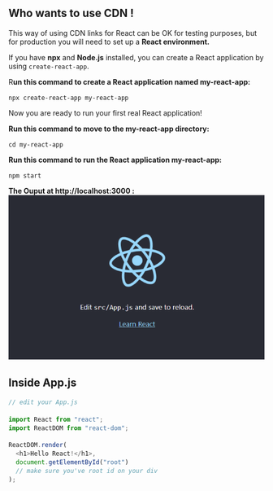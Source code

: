 ## Who wants to use CDN !

This way of using CDN links for React can be OK for testing purposes, but for production you will need to set up a **React environment.**

If you have **npx** and **Node.js** installed, you can create a React application by using `create-react-app`.

R**un this command to create a React application named my-react-app:**

```
npx create-react-app my-react-app
```

Now you are ready to run your first real React application!

**Run this command to move to the my-react-app directory:**

```
cd my-react-app
```

**Run this command to run the React application my-react-app:**

```
npm start
```

**The Ouput at http://localhost:3000 :**
<img src="../Assets/FIrstReactApp.png" />

## Inside App.js

```js
// edit your App.js

import React from "react";
import ReactDOM from "react-dom";

ReactDOM.render(
  <h1>Hello React!</h1>,
  document.getElementById("root")
  // make sure you've root id on your div
);
```
